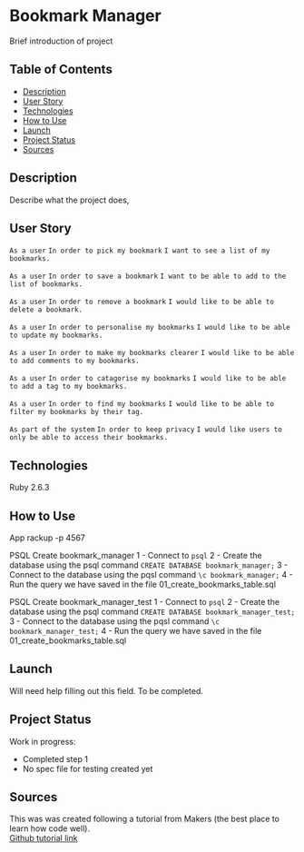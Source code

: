 # Bookmark Manager

Brief introduction of project

## Table of Contents

* [Description](#description)
* [User Story](#user_story)
* [Technologies](#technologies)
* [How to Use](#how_to_use)
* [Launch](#launch)
* [Project Status](#project-status)
* [Sources](#sources)

## Description

Describe what the project does, 

## User Story

`As a user`
`In order to pick my bookmark`
`I want to see a list of my bookmarks.`

`As a user`
`In order to save a bookmark`
`I want to be able to add to the list of bookmarks.`

`As a user`
`In order to remove a bookmark`
`I would like to be able to delete a bookmark.`

`As a user`
`In order to personalise my bookmarks`
`I would like to be able to update my bookmarks.`

`As a user`
`In order to make my bookmarks clearer`
`I would like to be able to add comments to my bookmarks.`

`As a user`
`In order to catagorise my bookmarks`
`I would like to be able to add a tag to my bookmarks.`

`As a user`
`In order to find my bookmarks`
`I would like to be able to filter my bookmarks by their tag.`

`As part of the system`
`In order to keep privacy`
`I would like users to only be able to access their bookmarks.`



## Technologies

Ruby 2.6.3

## How to Use

App
rackup -p 4567 

PSQL Create bookmark_manager
1 - Connect to `psql`
2 - Create the database using the psql command `CREATE DATABASE bookmark_manager;`
3 - Connect to the database using the pqsl command `\c bookmark_manager;`
4 - Run the query we have saved in the file 01_create_bookmarks_table.sql

PSQL Create bookmark_manager_test
1 - Connect to `psql`
2 - Create the database using the psql command `CREATE DATABASE bookmark_manager_test;`
3 - Connect to the database using the pqsl command `\c bookmark_manager_test;`
4 - Run the query we have saved in the file 01_create_bookmarks_table.sql


## Launch

Will need help filling out this field. To be completed.

## Project Status

Work in progress:

* Completed step 1
* No spec file for testing created yet

## Sources

This was was created following a tutorial from Makers (the best place to learn how code well).  
[Github tutorial link](https://github.com/makersacademy/course/blob/master/bookmark_manager/00_challenge_map.md)